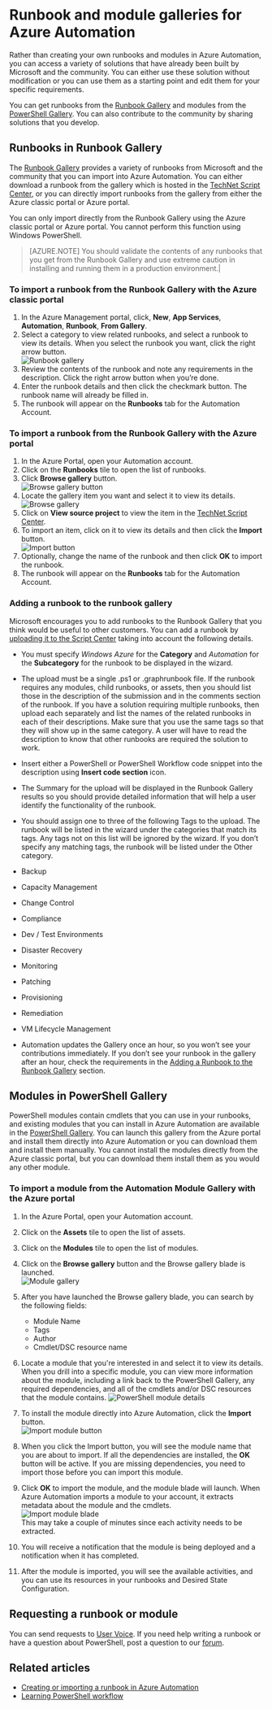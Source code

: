 <properties
	pageTitle="Runbook and module galleries for Azure Automation | Microsoft Azure"
	description="Runbooks and modules from Microsoft and the community are available for you to install and use in your Azure Automation environment.  This article describes how you can access these resources and to contribute your runbooks to the gallery."
	services="automation"
	documentationCenter=""
	authors="mgoedtel"
	manager="stevenka"
	editor="tysonn" />
<tags
	ms.service="automation"
	ms.devlang="na"
	ms.topic="article"
	ms.tgt_pltfrm="na"
	ms.workload="infrastructure-services"
	ms.date="02/24/2016"
	ms.author="magoedte;bwren" />


# Runbook and module galleries for Azure Automation

Rather than creating your own runbooks and modules in Azure Automation, you can access a variety of solutions that have already been built by Microsoft and the community.  You can either use these solution without modification or you can use them as a starting point and edit them for your specific requirements.

You can get runbooks from the [Runbook Gallery](#runbooks-in-runbook-gallery) and modules from the [PowerShell Gallery](#modules-in-powerShell-gallery).  You can also contribute to the community by sharing solutions that you develop.

## Runbooks in Runbook Gallery

The [Runbook Gallery](http://gallery.technet.microsoft.com/scriptcenter/site/search?f[0].Type=RootCategory&f[0].Value=WindowsAzure&f[1].Type=SubCategory&f[1].Value=WindowsAzure_automation&f[1].Text=Automation) provides a variety of runbooks from Microsoft and the community that you can import into Azure Automation. You can either download a runbook from the gallery which is hosted in the [TechNet Script Center](http://gallery.technet.microsoft.com/), or you can directly import runbooks from the gallery from either the Azure classic portal or Azure portal.

You can only import directly from the Runbook Gallery using the Azure classic portal or Azure portal. You cannot perform this function using Windows PowerShell.

>[AZURE.NOTE] You should validate the contents of any runbooks that you get from the Runbook Gallery and use extreme caution in installing and running them in a production environment.|

### To import a runbook from the Runbook Gallery with the Azure classic portal

1. In the Azure Management portal, click, **New**, **App Services**, **Automation**, **Runbook**, **From Gallery**.
2. Select a category to view related runbooks, and select a runbook to view its details. When you select the runbook you want, click the right arrow button.<br>
![Runbook gallery](media/automation-runbook-gallery/runbook-gallery.png)
3. Review the contents of the runbook and note any requirements in the description. Click the right arrow button when you’re done.
4. Enter the runbook details and then click the checkmark button. The runbook name will already be filled in.
5. The runbook will appear on the **Runbooks** tab for the Automation Account.

### To import a runbook from the Runbook Gallery with the Azure portal

1. In the Azure Portal, open your Automation account.
2. Click on the **Runbooks** tile to open the list of runbooks.
3. Click **Browse gallery** button. <br>
![Browse gallery button](media/automation-runbook-gallery/browse-gallery-button.png)
4. Locate the gallery item you want and select it to view its details.   <br>
![Browse gallery](media/automation-runbook-gallery/browse-gallery.png)
4. Click on **View source project** to view the item in the [TechNet Script Center](http://gallery.technet.microsoft.com/).
5. To import an item, click on it to view its details and then click the **Import** button.<br>
![Import button](media/automation-runbook-gallery/gallery-item-detail.png)
6. Optionally, change the name of the runbook and then click **OK** to import the runbook.
5. The runbook will appear on the **Runbooks** tab for the Automation Account.


### Adding a runbook to the runbook gallery

Microsoft encourages you to add runbooks to the Runbook Gallery that you think would be useful to other customers.  You can add a runbook by [uploading it to the Script Center](http://gallery.technet.microsoft.com/site/upload) taking into account the following details.

- You must specify *Windows Azure* for the **Category** and *Automation* for the **Subcategory** for the runbook to be displayed in the wizard.  

- The upload must be a single .ps1 or .graphrunbook file.  If the runbook requires any modules, child runbooks, or assets, then you should list those in the description of the submission and in the comments section of the runbook.  If you have a solution requiring multiple runbooks, then upload each separately and list the names of the related runbooks in each of their descriptions. Make sure that you use the same tags so that they will show up in the same category. A user will have to read the description to know that other runbooks are required the solution to work.

- Insert either a PowerShell or PowerShell Workflow code snippet into the description using **Insert code section** icon.

- The Summary for the upload will be displayed in the Runbook Gallery results so you should provide detailed information that will help a user identify the functionality of the runbook.

- You should assign one to three of the following Tags to the upload.  The runbook will be listed in the wizard under the categories that match its tags.  Any tags not on this list will be ignored by the wizard. If you don’t specify any matching tags, the runbook will be listed under the Other category.

 - Backup
 - Capacity Management
 - Change Control
 - Compliance
 - Dev / Test Environments
 - Disaster Recovery
 - Monitoring
 - Patching
 - Provisioning
 - Remediation
 - VM Lifecycle Management


- Automation updates the Gallery once an hour, so you won’t see your contributions immediately.  If you don’t see your runbook in the gallery after an hour, check the requirements in the [Adding a Runbook to the Runbook Gallery](#AddRunbook) section.

## Modules in PowerShell Gallery

PowerShell modules contain cmdlets that you can use in your runbooks, and existing modules that you can install in Azure Automation are available in the [PowerShell Gallery](http://www.powershellgallery.com).  You can launch this gallery from the Azure portal and install them directly into Azure Automation or you can download them and install them manually.  You cannot install the modules directly from the Azure classic portal, but you can download them install them as you would any other module.

### To import a module from the Automation Module Gallery with the Azure portal

1. In the Azure Portal, open your Automation account.
2. Click on the **Assets** tile to open the list of assets.
3. Click on the **Modules** tile to open the list of modules.
4. Click on the **Browse gallery** button and the Browse gallery blade is launched. <br>
![Module gallery](media/automation-runbook-gallery/modules-blade-buttons.png) <br>
5. After you have launched the Browse gallery blade, you can search by the following fields:

   - Module Name
   - Tags
   - Author
   - Cmdlet/DSC resource name

6. Locate a module that you're interested in and select it to view its details.  
When you drill into a specific module, you can view more information about the module, including a link back to the PowerShell Gallery, any required dependencies, and all of the cmdlets and/or DSC resources that the module contains.
![PowerShell module details](media/automation-runbook-gallery/gallery-item-details.png) <br>

7. To install the module directly into Azure Automation, click the **Import** button.<br>
![Import module button](media/automation-runbook-gallery/module-import-button.png) <br>
8. When you click the Import button, you will see the module name that you are about to import. If all the dependencies are installed, the **OK** button will be active. If you are missing dependencies, you need to import those before you can import this module.
9. Click **OK** to import the module, and the module blade will launch. When Azure Automation imports a module to your account, it extracts metadata about the module and the cmdlets.<br>![Import module blade](media/automation-runbook-gallery/module-import-blade.png)<br>
This may take a couple of minutes since each activity needs to be extracted.  
11. You will receive a notification that the module is being deployed and a notification when it has completed.
12. After the module is imported, you will see the available activities, and you can use its resources in your runbooks and Desired State Configuration.

## Requesting a runbook or module

You can send requests to [User Voice](https://feedback.azure.com/forums/246290-azure-automation/).  If you need help writing a runbook or have a question about PowerShell, post a question to our [forum](http://social.msdn.microsoft.com/Forums/windowsazure/en-US/home?forum=azureautomation&filter=alltypes&sort=lastpostdesc).

## Related articles

- [Creating or importing a runbook in Azure Automation](automation-creating-importing-runbook.md)
- [Learning PowerShell workflow](automation-powershell-workflow.md)
